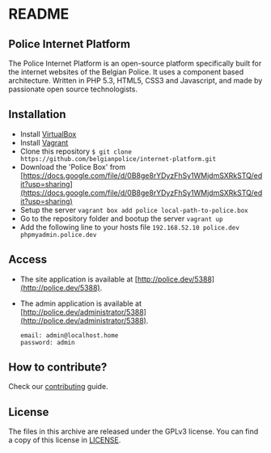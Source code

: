 # README

## Police Internet Platform

The Police Internet Platform is an open-source platform specifically built for the internet websites of the Belgian Police.
It uses a component based architecture. Written in PHP 5.3, HTML5, CSS3 and Javascript, and made by passionate open source technologists.


## Installation

* Install [VirtualBox](http://www.virtualbox.org/)
* Install [Vagrant](http://downloads.vagrantup.com/)
* Clone this repository
    ```$ git clone https://github.com/belgianpolice/internet-platform.git```
* Download the 'Police Box' from [https://docs.google.com/file/d/0B8ge8rYDyzFhSy1WMjdmSXRkSTQ/edit?usp=sharing](https://docs.google.com/file/d/0B8ge8rYDyzFhSy1WMjdmSXRkSTQ/edit?usp=sharing)
* Setup the server
    ```vagrant box add police local-path-to-police.box```
* Go to the repository folder and bootup the server
    ```vagrant up```
* Add the following line to your hosts file
    ```192.168.52.10 police.dev phpmyadmin.police.dev```

## Access

* The site application is available at [http://police.dev/5388](http://police.dev/5388).
* The admin application is available at [http://police.dev/administrator/5388](http://police.dev/administrator/5388).

    ```
    email: admin@localhost.home
    password: admin
    ```

## How to contribute?

Check our [contributing](CONTRIBUTING.md) guide.

## License

The files in this archive are released under the GPLv3 license. You can find a copy of this license in [LICENSE](LICENSE.md).
